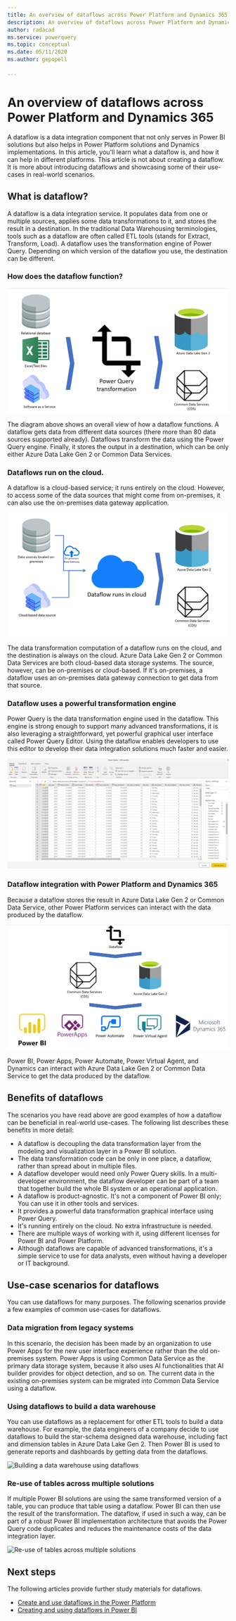 ```yaml
---
title: An overview of dataflows across Power Platform and Dynamics 365
description: An overview of dataflows across Power Platform and Dynamics 365
author: radacad
ms.service: powerquery
ms.topic: conceptual
ms.date: 05/11/2020
ms.author: gepopell

---
```


# An overview of dataflows across Power Platform and Dynamics 365

A dataflow is a data integration component that not only serves in Power BI solutions but also helps in Power Platform solutions and Dynamics implementations. In this article, you'll learn what a dataflow is, and how it can help in different platforms. This article is not about creating a dataflow. It is more about introducing dataflows and showcasing some of their use-cases in real-world scenarios.

## What is dataflow?

A dataflow is a data integration service. It populates data from one or multiple sources, applies some data transformations to it, and stores the result in a destination. In the traditional Data Warehousing terminologies, tools such as a dataflow are often called ETL tools (stands for Extract, Transform, Load). A dataflow uses the transformation engine of Power Query. Depending on which version of the dataflow you use, the destination can be different.

### How does the dataflow function?

![How do dataflows function](media/dataflows-power-platform-dynamics-365/dataflow-function.png)

The diagram above shows an overall view of how a dataflow functions. A dataflow gets data from different data sources (there more than 80 data sources supported already). Dataflows transform the data using the Power Query engine. Finally, it stores the output in a destination, which can be only either Azure Data Lake Gen 2 or Common Data Services.

### Dataflows run on the cloud.

A dataflow is a cloud-based service; it runs entirely on the cloud. However, to access some of the data sources that might come from on-premises, it can also use the on-premises data gateway application.

![Dataflows run on the cloud](media/dataflows-power-platform-dynamics-365/dataflow-cloud.png)

The data transformation computation of a dataflow runs on the cloud, and the destination is always on the cloud. Azure Data Lake Gen 2 or Common Data Services are both cloud-based data storage systems. The source, however, can be on-premises or cloud-based. If it's on-premises, a dataflow uses an on-premises data gateway connection to get data from that source.

### Dataflow uses a powerful transformation engine

Power Query is the data transformation engine used in the dataflow. This engine is strong enough to support many advanced transformations, it is also leveraging a straightforward, yet powerful graphical user interface called Power Query Editor. Using the dataflow enables developers to use this editor to develop their data integration solutions much faster and easier.

![Power Query transformations](media/dataflows-power-platform-dynamics-365/power-query-editor.png)

### Dataflow integration with Power Platform and Dynamics 365

Because a dataflow stores the result in Azure Data Lake Gen 2 or Common Data Service, other Power Platform services can interact with the data produced by the dataflow.

![Dataflow integration with Power Platform and Dynamics](media/dataflows-power-platform-dynamics-365/dataflow-power-platform.png)

Power BI, Power Apps, Power Automate, Power Virtual Agent, and Dynamics can interact with Azure Data Lake Gen 2 or Common Data Service to get the data produced by the dataflow.

## Benefits of dataflows

The scenarios you have read above are good examples of how a dataflow can be beneficial in real-world use-cases. The following list describes these benefits in more detail:

- A dataflow is decoupling the data transformation layer from the modeling and visualization layer in a Power BI solution.
- The data transformation code can be only in one place, a dataflow, rather than spread about in multiple files.
- A dataflow developer would need only Power Query skills. In a multi-developer environment, the dataflow developer can be part of a team that together build the whole BI system or an operational application.
- A dataflow is product-agnostic. It's not a component of Power BI only; You can use it in other tools and services.
- It provides a powerful data transformation graphical interface using Power Query.
- It's running entirely on the cloud. No extra infrastructure is needed.
- There are multiple ways of working with it, using different licenses for Power BI and Power Platform.
- Although dataflows are capable of advanced transformations, it's a simple service to use for data analysts, even without having a developer or IT background.

## Use-case scenarios for dataflows

You can use dataflows for many purposes. The following scenarios provide a few examples of common use-cases for dataflows.

### Data migration from legacy systems

In this scenario, the decision has been made by an organization to use Power Apps for the new user interface experience rather than the old on-premises system. Power Apps is using Common Data Service as the primary data storage system, because it also uses AI functionalities that AI builder provides for object detection, and so on. The current data in the existing on-premises system can be migrated into Common Data Service using a dataflow.

### Using dataflows to build a data warehouse

You can use dataflows as a replacement for other ETL tools to build a data warehouse. For example, the data engineers of a company decide to use dataflows to build the star-schema designed data warehouse, including fact and dimension tables in Azure Data Lake Gen 2. Then Power BI is used to generate reports and dashboards by getting data from the dataflows.

![Building a data warehouse using dataflows](https://i2.wp.com/radacad.com/wp-content/uploads/2019/01/2019-01-21_06h49_16.png)

### Re-use of tables across multiple solutions

If multiple Power BI solutions are using the same transformed version of a table, you can produce that table using a dataflow. Power BI can then use the result of the transformation. The dataflow, if used in such a way, can be part of a robust Power BI implementation architecture that avoids the Power Query code duplicates and reduces the maintenance costs of the data integration layer.

![Re-use of tables across multiple solutions](https://i1.wp.com/radacad.com/wp-content/uploads/2019/01/2019-01-21_06h36_16.png)

## Next steps

The following articles provide further study materials for dataflows.

- [Create and use dataflows in the Power Platform](https://docs.microsoft.com/data-integration/dataflows/dataflows-integration-overview)
- [Creating and using dataflows in Power BI](https://docs.microsoft.com/power-bi/service-dataflows-create-use)
